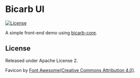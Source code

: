 # Bicarb UI
[![License](http://img.shields.io/:license-apache-brightgreen.svg)](http://www.apache.org/licenses/LICENSE-2.0.html)

A simple front-end demo using [bicarb-core](https://github.com/bicarb/bicarb-core).

## License

Released under Apache License 2.

Favicon by [Font Awesome(Creative Commons Attribution 4.0)](https://fontawesome.com/icons/react?style=brands).

